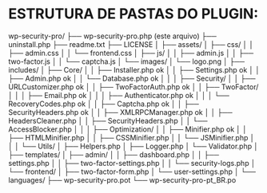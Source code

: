ESTRUTURA DE PASTAS DO PLUGIN:
==============================================

wp-security-pro/
├── wp-security-pro.php (este arquivo)
├── uninstall.php
├── readme.txt
├── LICENSE
│
├── assets/
│   ├── css/
│   │   ├── admin.css
│   │   └── frontend.css
│   ├── js/
│   │   ├── admin.js
│   │   ├── two-factor.js
│   │   └── captcha.js
│   └── images/
│       └── logo.png
│
├── includes/
│   ├── Core/
│   │   ├── Installer.php ok
│   │   ├── Settings.php ok
│   │   ├── Admin.php ok
│   │   └── Database.php ok
│   │
│   ├── Security/
│   │   ├── URLCustomizer.php ok
│   │   ├── TwoFactorAuth.php ok
│   │   ├── TwoFactor/
│   │   │   ├── Email.php ok
│   │   │   ├── Authenticator.php ok
│   │   │   └── RecoveryCodes.php ok
│   │   ├── Captcha.php ok
│   │   ├── SecurityHeaders.php ok
│   │   ├── XMLRPCManager.php ok
│   │   ├── HeadersCleaner.php
│   │   ├── SecurityHeaders.php
│   │   └── AccessBlocker.php
│   │
│   ├── Optimization/
│   │   ├── Minifier.php ok
│   │   ├── HTMLMinifier.php
│   │   ├── CSSMinifier.php
│   │   └── JSMinifier.php
│   │
│   └── Utils/
│       ├── Helpers.php
│       ├── Logger.php
│       └── Validator.php
│
├── templates/
│   ├── admin/
│   │   ├── dashboard.php
│   │   ├── settings.php
│   │   ├── two-factor-settings.php
│   │   └── security-logs.php
│   └── frontend/
│       ├── two-factor-form.php
│       └── user-settings.php
│
└── languages/
    ├── wp-security-pro.pot
    └── wp-security-pro-pt_BR.po